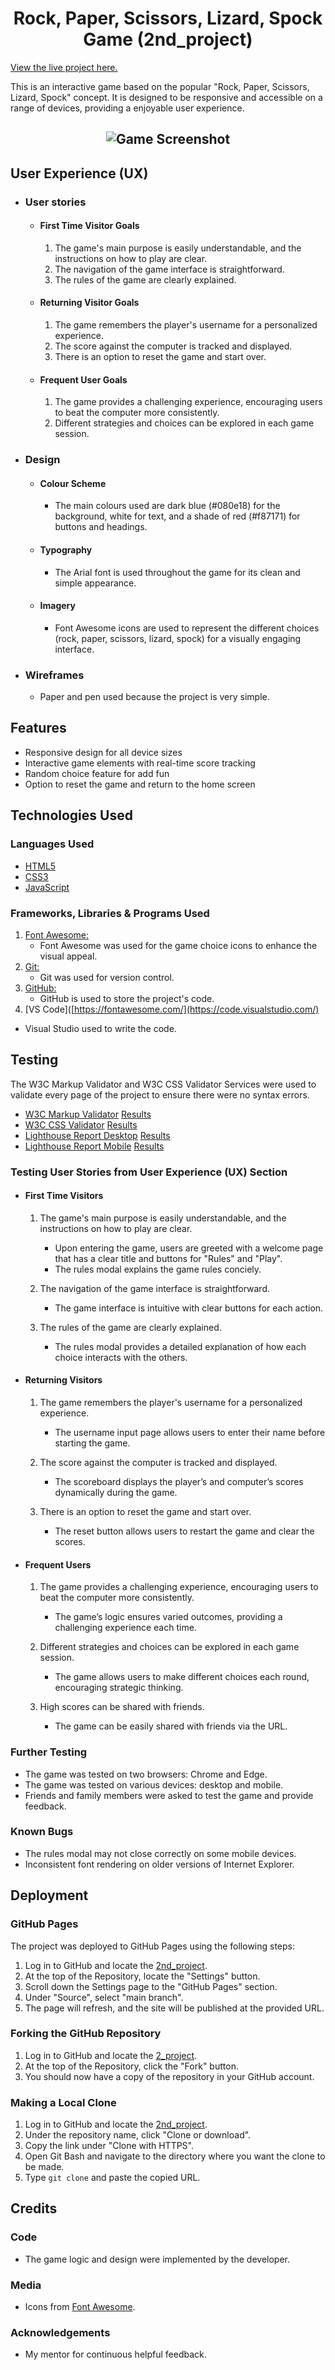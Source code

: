 <h1 align="center">Rock, Paper, Scissors, Lizard, Spock Game (2nd_project)</h1>

[View the live project here.](https://tiko4real.github.io/2nd_Project)

This is an interactive game based on the popular "Rock, Paper, Scissors, Lizard, Spock" concept. It is designed to be responsive and accessible on a range of devices, providing a enjoyable user experience.

<h2 align="center"><img src= (/assets/images/preview-image.PNG)" alt="Game Screenshot"></h2>

## User Experience (UX)

-   ### User stories

    -   #### First Time Visitor Goals

        1. The game's main purpose is easily understandable, and the instructions on how to play are clear.
        2. The navigation of the game interface is straightforward.
        3. The rules of the game are clearly explained.
    -   #### Returning Visitor Goals

        1. The game remembers the player's username for a personalized experience.
        2. The score against the computer is tracked and displayed.
        3. There is an option to reset the game and start over.

    -   #### Frequent User Goals

        1. The game provides a challenging experience, encouraging users to beat the computer more consistently.
        2. Different strategies and choices can be explored in each game session.

-   ### Design
    -   #### Colour Scheme
        -   The main colours used are dark blue (#080e18) for the background, white for text, and a shade of red (#f87171) for buttons and headings.
    -   #### Typography
        -   The Arial font is used throughout the game for its clean and simple appearance.
    -   #### Imagery
        -   Font Awesome icons are used to represent the different choices (rock, paper, scissors, lizard, spock) for a visually engaging interface.

*   ### Wireframes

    -   Paper and pen used because the project is very simple.

## Features

-   Responsive design for all device sizes
-   Interactive game elements with real-time score tracking
-   Random choice feature for add fun
-   Option to reset the game and return to the home screen

## Technologies Used

### Languages Used

-   [HTML5](https://en.wikipedia.org/wiki/HTML5)
-   [CSS3](https://en.wikipedia.org/wiki/Cascading_Style_Sheets)
-   [JavaScript](https://en.wikipedia.org/wiki/JavaScript)

### Frameworks, Libraries & Programs Used

1. [Font Awesome:](https://fontawesome.com/)
    - Font Awesome was used for the game choice icons to enhance the visual appeal.
2. [Git:](https://git-scm.com/)
    - Git was used for version control.
3. [GitHub:](https://github.com/)
    - GitHub is used to store the project's code.
4. [VS Code]([https://fontawesome.com/](https://code.visualstudio.com/)
  - Visual Studio used to write the code.

## Testing

The W3C Markup Validator and W3C CSS Validator Services were used to validate every page of the project to ensure there were no syntax errors.

-   [W3C Markup Validator](https://validator.w3.org/)   [Results](/assets/images/index.html-test)
-   [W3C CSS Validator](https://jigsaw.w3.org/css-validator/)  [Results](/assets/images/style.css-test)
-   [Lighthouse Report Desktop](h[ttps://validator.w3.org/](https://developer.chrome.com/docs/lighthouse/overview)) [Results](/assets/images/lighthouse-report-desktop)
-   [Lighthouse Report Mobile](h[ttps://validator.w3.org/](https://developer.chrome.com/docs/lighthouse/overview)) [Results](/assets/images/lighthouse-report-mobile)

### Testing User Stories from User Experience (UX) Section

-   #### First Time Visitors

    1. The game's main purpose is easily understandable, and the instructions on how to play are clear.

        - Upon entering the game, users are greeted with a welcome page that has a clear title and buttons for "Rules" and "Play".
        - The rules modal explains the game rules conciely.

    2. The navigation of the game interface is straightforward.

        - The game interface is intuitive with clear buttons for each action.

    3. The rules of the game are clearly explained.

        - The rules modal provides a detailed explanation of how each choice interacts with the others.

-   #### Returning Visitors

    1. The game remembers the player's username for a personalized experience.

        - The username input page allows users to enter their name before starting the game.

    2. The score against the computer is tracked and displayed.

        - The scoreboard displays the player’s and computer’s scores dynamically during the game.

    3. There is an option to reset the game and start over.

        - The reset button allows users to restart the game and clear the scores.

-   #### Frequent Users

    1. The game provides a challenging experience, encouraging users to beat the computer more consistently.

        - The game’s logic ensures varied outcomes, providing a challenging experience each time.

    2. Different strategies and choices can be explored in each game session.

        - The game allows users to make different choices each round, encouraging strategic thinking.

    3. High scores can be shared with friends.

        - The game can be easily shared with friends via the URL.

### Further Testing

-   The game was tested on two browsers: Chrome and Edge.
-   The game was tested on various devices: desktop and mobile.
-   Friends and family members were asked to test the game and provide feedback.

### Known Bugs

-   The rules modal may not close correctly on some mobile devices.
-   Inconsistent font rendering on older versions of Internet Explorer.

## Deployment

### GitHub Pages

The project was deployed to GitHub Pages using the following steps:

1. Log in to GitHub and locate the [2nd_project](https://github.com/Tiko4real/2nd_Project).
2. At the top of the Repository, locate the "Settings" button.
3. Scroll down the Settings page to the "GitHub Pages" section.
4. Under "Source", select "main branch".
5. The page will refresh, and the site will be published at the provided URL.

### Forking the GitHub Repository

1. Log in to GitHub and locate the [2_project](https://github.com/Tiko4real/2nd_Project).
2. At the top of the Repository, click the "Fork" button.
3. You should now have a copy of the repository in your GitHub account.

### Making a Local Clone

1. Log in to GitHub and locate the [2nd_project](https://github.com/Tiko4real/2nd_Project).
2. Under the repository name, click "Clone or download".
3. Copy the link under "Clone with HTTPS".
4. Open Git Bash and navigate to the directory where you want the clone to be made.
5. Type `git clone` and paste the copied URL.



## Credits

### Code

-   The game logic and design were implemented by the developer.


### Media

-   Icons from [Font Awesome](https://fontawesome.com/).

### Acknowledgements

-   My mentor for continuous helpful feedback.


